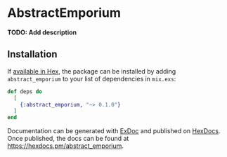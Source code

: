 # AbstractEmporium

**TODO: Add description**

## Installation

If [available in Hex](https://hex.pm/docs/publish), the package can be installed
by adding `abstract_emporium` to your list of dependencies in `mix.exs`:

```elixir
def deps do
  [
    {:abstract_emporium, "~> 0.1.0"}
  ]
end
```

Documentation can be generated with [ExDoc](https://github.com/elixir-lang/ex_doc)
and published on [HexDocs](https://hexdocs.pm). Once published, the docs can
be found at <https://hexdocs.pm/abstract_emporium>.

